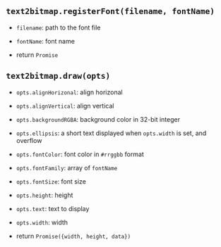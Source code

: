 `text2bitmap.registerFont(filename, fontName)`
---

* `filename`: path to the font file

* `fontName`: font name

* return `Promise`

`text2bitmap.draw(opts)`
---

* `opts.alignHorizonal`: align horizonal

* `opts.alignVertical`: align vertical

* `opts.backgroundRGBA`: background color in 32-bit integer

* `opts.ellipsis`: a short text displayed when `opts.width` is set, and overflow

* `opts.fontColor`: font color in `#rrggbb` format

* `opts.fontFamily`: array of `fontName`

* `opts.fontSize`: font size

* `opts.height`: height

* `opts.text`: text to display

* `opts.width`: width

* return `Promise({width, height, data})`
